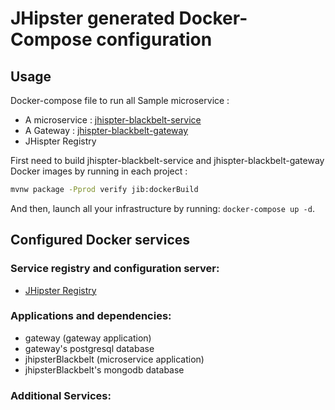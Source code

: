 # JHipster generated Docker-Compose configuration

## Usage

Docker-compose file to run all Sample microservice :
- A microservice : [jhispter-blackbelt-service](https://github.com/deoliveiraromain/jhipster-blackbelt-service)
- A Gateway : [jhispter-blackbelt-gateway](https://github.com/deoliveiraromain/jhipster-blackbelt-gateway)
- JHispter Registry

First need to build jhispter-blackbelt-service and jhispter-blackbelt-gateway Docker images by running in each project :
```bash
mvnw package -Pprod verify jib:dockerBuild
```

And then, launch all your infrastructure by running: `docker-compose up -d`.

## Configured Docker services

### Service registry and configuration server:
- [JHipster Registry](http://localhost:8761)

### Applications and dependencies:
- gateway (gateway application)
- gateway's postgresql database
- jhipsterBlackbelt (microservice application)
- jhipsterBlackbelt's mongodb database

### Additional Services:

